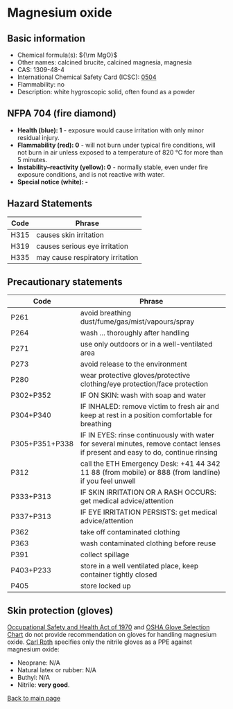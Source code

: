 # Magnesium oxide

## Basic information

- Chemical formula(s): ${\rm MgO}$
- Other names: calcined brucite, calcined magnesia, magnesia
- CAS: 1309-48-4
- International Chemical Safety Card (ICSC): [0504](https://inchem.org/documents/icsc/icsc/eics0504.htm)
- Flammability: no
- Description: white hygroscopic solid, often found as a powder

## NFPA 704 (fire diamond)

- **Health (blue): 1** - exposure would cause irritation with only minor residual injury.
- **Flammability (red): 0** - will not burn under typical fire conditions, will not burn in air unless exposed to a temperature of 820 °C for more than 5 minutes.
- **Instability–reactivity (yellow): 0** - normally stable, even under fire exposure conditions, and is not reactive with water.
- **Special notice (white): -**

## Hazard Statements

| Code | Phrase                           |
| ---- | -------------------------------- |
| H315 | causes skin irritation           |
| H319 | causes serious eye irritation    |
| H335 | may cause respiratory irritation |

## Precautionary statements

| Code           | Phrase                                                                                                                           |
| -------------- | -------------------------------------------------------------------------------------------------------------------------------- |
| P261           | avoid breathing dust/fume/gas/mist/vapours/spray                                                                                 |
| P264           | wash ... thoroughly after handling                                                                                               |
| P271           | use only outdoors or in a well-ventilated area                                                                                   |
| P273           | avoid release to the environment                                                                                                 |
| P280           | wear protective gloves/protective clothing/eye protection/face protection                                                        |
| P302+P352      | IF ON SKIN: wash with soap and water                                                                                             |
| P304+P340      | IF INHALED: remove victim to fresh air and keep at rest in a position comfortable for breathing                                  |
| P305+P351+P338 | IF IN EYES: rinse continuously with water for several minutes, remove contact lenses if present and easy to do, continue rinsing |
| P312           | call the ETH Emergency Desk: +41 44 342 11 88 (from mobile) or 888 (from landline) if you feel unwell                            |
| P333+P313      | IF SKIN IRRITATION OR A RASH OCCURS: get medical advice/attention                                                                |
| P337+P313      | IF EYE IRRITATION PERSISTS: get medical advice/attention                                                                         |
| P362           | take off contaminated clothing                                                                                                   |
| P363           | wash contaminated clothing before reuse                                                                                          |
| P391           | collect spillage                                                                                                                 |
| P403+P233      | store in a well ventilated place, keep container tightly closed                                                                  |
| P405           | store locked up                                                                                                                  |

## Skin protection (gloves)

[Occupational Safety and Health Act of 1970](https://www.osha.gov/sites/default/files/publications/osha3151.pdf) and [OSHA Glove Selection Chart](https://safety.fsu.edu/safety_manual/OSHA%20Glove%20Selection%20Chart.pdf) do not provide recommendation on gloves for handling magnesium oxide. [Carl Roth](https://www.carlroth.com/medias/SDB-8280-IE-EN.pdf?context=bWFzdGVyfHNlY3VyaXR5RGF0YXNoZWV0c3wyMTY3NDZ8YXBwbGljYXRpb24vcGRmfHNlY3VyaXR5RGF0YXNoZWV0cy9oYmMvaDc3LzkwODI5NDk5NTk3MTAucGRmfDVhYzg2NGYyZjBmODczMTg1MzhkZDFiZDllZWU5MWJiOWE2ZTk2YjBkYTNjMjQ2ZGI2ZGJkNDFkM2UyOWMwZTU) specifies only the nitrile gloves as a PPE against magnesium oxide:

- Neoprane: N/A
- Natural latex or rubber: N/A
- Buthyl: N/A
- Nitrile: **very good**.

[Back to main page](https://github.com/Global-Health-Engineering/wet-lab-chemicals)
